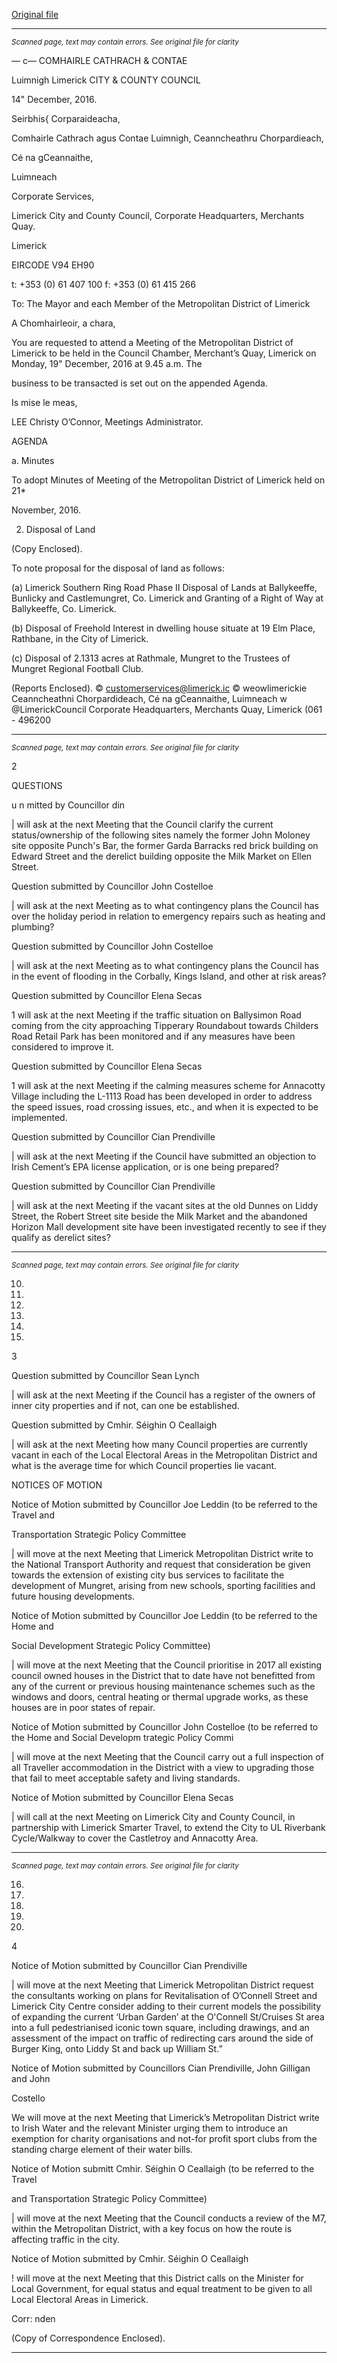[Original file](https://beta.limerick.ie/sites/default/files/media/documents/2017-04/agenda_19th_december_2016.pdf)

---
*<small>Scanned page, text may contain errors. See original file for clarity</small>*  

—
c—
COMHAIRLE
CATHRACH & CONTAE

Luimnigh
Limerick
CITY & COUNTY
COUNCIL

14" December, 2016.

Seirbhis{ Corparaideacha,

Comhairle Cathrach agus Contae Luimnigh,
Ceanncheathru Chorpardieach,

Cé na gCeannaithe,

Luimneach

Corporate Services,

Limerick City and County Council,
Corporate Headquarters,
Merchants Quay.

Limerick

EIRCODE V94 EH90

t: +353 (0) 61 407 100
f: +353 (0) 61 415 266

To: The Mayor and each Member of the Metropolitan District of Limerick

A Chomhairleoir, a chara,

You are requested to attend a Meeting of the Metropolitan District of Limerick to be held in the
Council Chamber, Merchant’s Quay, Limerick on Monday, 19" December, 2016 at 9.45 a.m. The

business to be transacted is set out on the appended Agenda.

Is mise le meas,

LEE
Christy O’Connor,
Meetings Administrator.

AGENDA

a. Minutes

To adopt Minutes of Meeting of the Metropolitan District of Limerick held on 21*

November, 2016.

2. Disposal of Land

(Copy Enclosed).

To note proposal for the disposal of land as follows:

(a) Limerick Southern Ring Road Phase II Disposal of Lands at Ballykeeffe, Bunlicky and
Castlemungret, Co. Limerick and Granting of a Right of Way at Ballykeeffe, Co. Limerick.

(b) Disposal of Freehold Interest in dwelling house situate at 19 Elm Place, Rathbane, in the
City of Limerick.

(c) Disposal of 2.1313 acres at Rathmale, Mungret to the Trustees of Mungret Regional
Football Club.

(Reports Enclosed).
© customerservices@limerick.ic
© weowlimerickie
Ceanncheathni Chorpardideach, Cé na gCeannaithe, Luimneach w @LimerickCouncil
Corporate Headquarters, Merchants Quay, Limerick (061 - 496200


---
*<small>Scanned page, text may contain errors. See original file for clarity</small>*  

2

QUESTIONS

u n mitted by Councillor din

| will ask at the next Meeting that the Council clarify the current status/ownership of the
following sites namely the former John Moloney site opposite Punch's Bar, the former
Garda Barracks red brick building on Edward Street and the derelict building opposite the
Milk Market on Ellen Street.

Question submitted by Councillor John Costelloe

| will ask at the next Meeting as to what contingency plans the Council has over the holiday
period in relation to emergency repairs such as heating and plumbing?

Question submitted by Councillor John Costelloe

| will ask at the next Meeting as to what contingency plans the Council has in the event of
flooding in the Corbally, Kings Island, and other at risk areas?

Question submitted by Councillor Elena Secas

1 will ask at the next Meeting if the traffic situation on Ballysimon Road coming from the
city approaching Tipperary Roundabout towards Childers Road Retail Park has been
monitored and if any measures have been considered to improve it.

Question submitted by Councillor Elena Secas

1 will ask at the next Meeting if the calming measures scheme for Annacotty Village
including the L-1113 Road has been developed in order to address the speed issues, road
crossing issues, etc., and when it is expected to be implemented.

Question submitted by Councillor Cian Prendiville

| will ask at the next Meeting if the Council have submitted an objection to Irish Cement’s
EPA license application, or is one being prepared?

Question submitted by Councillor Cian Prendiville

| will ask at the next Meeting if the vacant sites at the old Dunnes on Liddy Street, the
Robert Street site beside the Milk Market and the abandoned Horizon Mall development
site have been investigated recently to see if they qualify as derelict sites?


---
*<small>Scanned page, text may contain errors. See original file for clarity</small>*  

10.

11.

12.

13.

14.

15.

3

Question submitted by Councillor Sean Lynch

| will ask at the next Meeting if the Council has a register of the owners of inner city
properties and if not, can one be established.

Question submitted by Cmhir. Séighin O Ceallaigh

| will ask at the next Meeting how many Council properties are currently vacant in each of
the Local Electoral Areas in the Metropolitan District and what is the average time for
which Council properties lie vacant.

NOTICES OF MOTION

Notice of Motion submitted by Councillor Joe Leddin (to be referred to the Travel and

Transportation Strategic Policy Committee

| will move at the next Meeting that Limerick Metropolitan District write to the National
Transport Authority and request that consideration be given towards the extension of
existing city bus services to facilitate the development of Mungret, arising from new
schools, sporting facilities and future housing developments.

Notice of Motion submitted by Councillor Joe Leddin (to be referred to the Home and

Social Development Strategic Policy Committee)

| will move at the next Meeting that the Council prioritise in 2017 all existing council owned
houses in the District that to date have not benefitted from any of the current or previous
housing maintenance schemes such as the windows and doors, central heating or thermal
upgrade works, as these houses are in poor states of repair.

Notice of Motion submitted by Councillor John Costelloe (to be referred to the Home and
Social Developm trategic Policy Commi

| will move at the next Meeting that the Council carry out a full inspection of all Traveller
accommodation in the District with a view to upgrading those that fail to meet acceptable
safety and living standards.

Notice of Motion submitted by Councillor Elena Secas

| will call at the next Meeting on Limerick City and County Council, in partnership with
Limerick Smarter Travel, to extend the City to UL Riverbank Cycle/Walkway to cover the
Castletroy and Annacotty Area.


---
*<small>Scanned page, text may contain errors. See original file for clarity</small>*  

16.

17.

18.

19.

20.

4

Notice of Motion submitted by Councillor Cian Prendiville

| will move at the next Meeting that Limerick Metropolitan District request the consultants
working on plans for Revitalisation of O’Connell Street and Limerick City Centre consider
adding to their current models the possibility of expanding the current ‘Urban Garden’ at
the O'Connell St/Cruises St area into a full pedestrianised iconic town square, including
drawings, and an assessment of the impact on traffic of redirecting cars around the side of
Burger King, onto Liddy St and back up William St.”

Notice of Motion submitted by Councillors Cian Prendiville, John Gilligan and John

Costello

We will move at the next Meeting that Limerick’s Metropolitan District write to Irish Water
and the relevant Minister urging them to introduce an exemption for charity organisations
and not-for profit sport clubs from the standing charge element of their water bills.

Notice of Motion submitt Cmhir. Séighin O Ceallaigh (to be referred to the Travel

and Transportation Strategic Policy Committee)

| will move at the next Meeting that the Council conducts a review of the M7, within the
Metropolitan District, with a key focus on how the route is affecting traffic in the city.

Notice of Motion submitted by Cmhir. Séighin O Ceallaigh

! will move at the next Meeting that this District calls on the Minister for Local
Government, for equal status and equal treatment to be given to all Local Electoral
Areas in Limerick.

Corr: nden

(Copy of Correspondence Enclosed).


---
